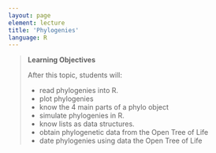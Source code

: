 ```yaml
---
layout: page
element: lecture
title: 'Phylogenies'
language: R
---
```


> **Learning Objectives**
>
> After this topic, students will:
>
> - read phylogenies into R.
> - plot phylogenies
> - know the 4 main parts of a phylo object
> - simulate phylogenies in R.
> - know lists as data structures.
> - obtain phylogenetic data from the Open Tree of Life
> - date phylogenies using data the Open Tree of Life
